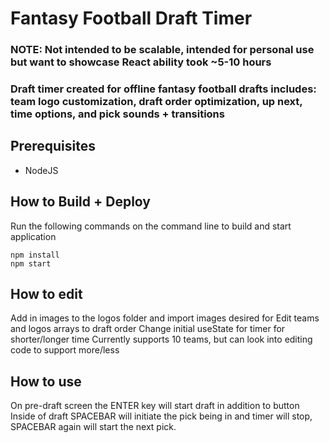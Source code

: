 # Fantasy Football Draft Timer

### NOTE: Not intended to be scalable, intended for personal use but want to showcase React ability took ~5-10 hours

### Draft timer created for offline fantasy football drafts includes: team logo customization, draft order optimization, up next, time options, and pick sounds + transitions



## Prerequisites

* NodeJS

## How to Build + Deploy

Run the following commands on the command line to build and start application
```
npm install
npm start
```

## How to edit
Add in images to the logos folder and import images desired for
Edit teams and logos arrays to draft order
Change initial useState for timer for shorter/longer time
Currently supports 10 teams, but can look into editing code to support more/less

## How to use
On pre-draft screen the ENTER key will start draft in addition to button
Inside of draft SPACEBAR will initiate the pick being in and timer will stop, SPACEBAR again will start the next pick.
